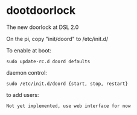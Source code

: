 dootdoorlock
============

The new doorlock at DSL 2.0

On the pi, copy "init/doord" to /etc/init.d/

To enable at boot:
```
sudo update-rc.d doord defaults
```

daemon control:
```
sudo /etc/init.d/doord {start, stop, restart}
```

to add users:
```
Not yet implemented, use web interface for now
```
